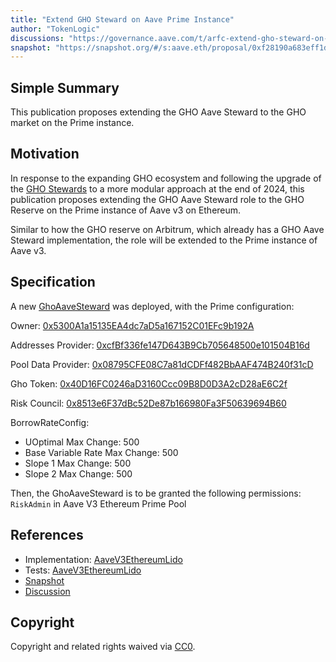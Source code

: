 ```yaml
---
title: "Extend GHO Steward on Aave Prime Instance"
author: "TokenLogic"
discussions: "https://governance.aave.com/t/arfc-extend-gho-steward-on-aave-prime-instance/20598"
snapshot: "https://snapshot.org/#/s:aave.eth/proposal/0xf28190a683eff1dc246924f150a724dcf29b23dd40971df38d20fc6cf301fbe1"
---
```


## Simple Summary

This publication proposes extending the GHO Aave Steward to the GHO market on the Prime instance.

## Motivation

In response to the expanding GHO ecosystem and following the upgrade of the [GHO Stewards](https://governance.aave.com/t/arfc-gho-steward-v2-upgrade/19116) to a more modular approach at the end of 2024, this publication proposes extending the GHO Aave Steward role to the GHO Reserve on the Prime instance of Aave v3 on Ethereum.

Similar to how the GHO reserve on Arbitrum, which already has a GHO Aave Steward implementation, the role will be extended to the Prime instance of Aave v3.

## Specification

A new [GhoAaveSteward](https://etherscan.io/address/0x5C905d62B22e4DAa4967E517C4a047Ff6026C731) was deployed, with the Prime configuration:

Owner: [0x5300A1a15135EA4dc7aD5a167152C01EFc9b192A](https://etherscan.io/address/0x5300A1a15135EA4dc7aD5a167152C01EFc9b192A)

Addresses Provider: [0xcfBf336fe147D643B9Cb705648500e101504B16d](https://etherscan.io/address/0xcfBf336fe147D643B9Cb705648500e101504B16d)

Pool Data Provider: [0x08795CFE08C7a81dCDFf482BbAAF474B240f31cD](https://etherscan.io/address/0x08795CFE08C7a81dCDFf482BbAAF474B240f31cD)

Gho Token: [0x40D16FC0246aD3160Ccc09B8D0D3A2cD28aE6C2f](https://etherscan.io/address/0x40D16FC0246aD3160Ccc09B8D0D3A2cD28aE6C2f)

Risk Council: [0x8513e6F37dBc52De87b166980Fa3F50639694B60](https://etherscan.io/address/0x8513e6F37dBc52De87b166980Fa3F50639694B60)

BorrowRateConfig:

- UOptimal Max Change: 500
- Base Variable Rate Max Change: 500
- Slope 1 Max Change: 500
- Slope 2 Max Change: 500

Then, the GhoAaveSteward is to be granted the following permissions: `RiskAdmin` in Aave V3 Ethereum Prime Pool

## References

- Implementation: [AaveV3EthereumLido](https://github.com/bgd-labs/aave-proposals-v3/blob/b3b4adb60e4125a06dc0423bcef056ecc2292fdf/src/20250129_AaveV3EthereumLido_ExtendGHOStewardOnAavePrimeInstance/AaveV3EthereumLido_ExtendGHOStewardOnAavePrimeInstance_20250129.sol)
- Tests: [AaveV3EthereumLido](https://github.com/bgd-labs/aave-proposals-v3/blob/b3b4adb60e4125a06dc0423bcef056ecc2292fdf/src/20250129_AaveV3EthereumLido_ExtendGHOStewardOnAavePrimeInstance/AaveV3EthereumLido_ExtendGHOStewardOnAavePrimeInstance_20250129.t.sol)
- [Snapshot](https://snapshot.org/#/s:aave.eth/proposal/0xf28190a683eff1dc246924f150a724dcf29b23dd40971df38d20fc6cf301fbe1)
- [Discussion](https://governance.aave.com/t/arfc-extend-gho-steward-on-aave-prime-instance/20598)

## Copyright

Copyright and related rights waived via [CC0](https://creativecommons.org/publicdomain/zero/1.0/).
